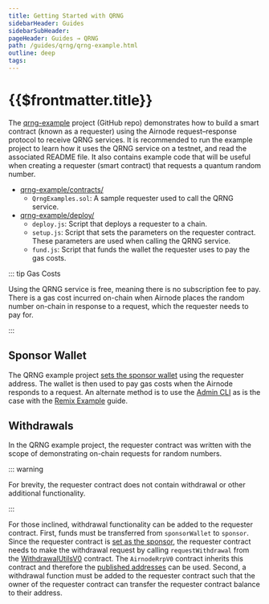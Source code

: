 ```yaml
---
title: Getting Started with QRNG
sidebarHeader: Guides
sidebarSubHeader:
pageHeader: Guides → QRNG
path: /guides/qrng/qrng-example.html
outline: deep
tags:
---
```


<PageHeader/>

<SearchHighlight/>

# {{$frontmatter.title}}

The [qrng-example<ExternalLinkImage/>](https://github.com/api3dao/qrng-example)
project (GitHub repo) demonstrates how to build a smart contract (known as a
requester) using the Airnode request–response protocol to receive QRNG services.
It is recommended to run the example project to learn how it uses the QRNG
service on a testnet, and read the associated README file. It also contains
example code that will be useful when creating a requester (smart contract) that
requests a quantum random number.

- [qrng-example/contracts/<ExternalLinkImage/>](https://github.com/api3dao/qrng-example/tree/main/contracts)
  - `QrngExamples.sol`: A sample requester used to call the QRNG service.
- [qrng-example/deploy/<ExternalLinkImage/>](https://github.com/api3dao/qrng-example/tree/main/deploy)
  - `deploy.js`: Script that deploys a requester to a chain.
  - `setup.js`: Script that sets the parameters on the requester contract. These
    parameters are used when calling the QRNG service.
  - `fund.js`: Script that funds the wallet the requester uses to pay the gas
    costs.

::: tip Gas Costs

Using the QRNG service is free, meaning there is no subscription fee to pay.
There is a gas cost incurred on-chain when Airnode places the random number
on-chain in response to a request, which the requester needs to pay for.

:::

## Sponsor Wallet

The QRNG example project
[sets the sponsor wallet<ExternalLinkImage/>](https://github.com/api3dao/qrng-example/blob/main/deploy/2_setup.js#L11-L28)
using the requester address. The wallet is then used to pay gas costs when the
Airnode responds to a request. An alternate method is to use the
[Admin CLI](/reference/airnode/latest/packages/admin-cli.md) as is the case with
the [Remix Example](./remix-example/index.md) guide.

<SponsorWalletWarning/>

## Withdrawals

In the QRNG example project, the requester contract was written with the scope
of demonstrating on-chain requests for random numbers.

::: warning

For brevity, the requester contract does not contain withdrawal or other
additional functionality.

:::

For those inclined, withdrawal functionality can be added to the requester
contract. First, funds must be transferred from `sponsorWallet` to `sponsor`.
Since the requester contract is
[set as the sponsor](https://github.com/api3dao/qrng-example/blob/46c93797902f25a46b73e40f8fa52c745b64ebb2/contracts/QrngExample.sol#L66),
the requester contract needs to make the withdrawal request by calling
`requestWithdrawal` from the
[WithdrawalUtilsV0](https://github.com/api3dao/airnode/blob/4f3454cf40e1b0a1373e954df96ac22e1ce2e43f/packages/airnode-protocol/contracts/rrp/WithdrawalUtilsV0.sol#L27)
contract. The `AirnodeRrpV0` contract inherits this contract and therefore the
[published addresses](/reference/airnode/latest/airnode-addresses.md) can be
used. Second, a withdrawal function must be added to the requester contract such
that the owner of the requester contract can transfer the requester contract
balance to their address.
